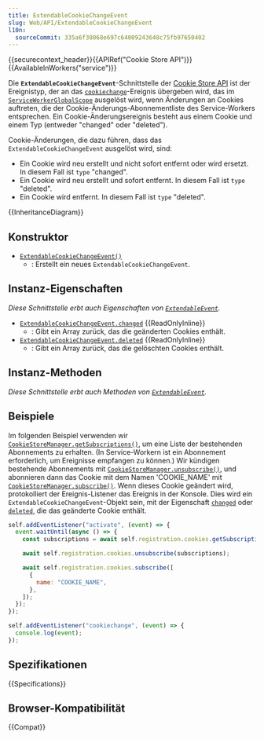 ```yaml
---
title: ExtendableCookieChangeEvent
slug: Web/API/ExtendableCookieChangeEvent
l10n:
  sourceCommit: 335a6f38068e697c64009243648c75fb97650402
---
```


{{securecontext_header}}{{APIRef("Cookie Store API")}}{{AvailableInWorkers("service")}}

Die **`ExtendableCookieChangeEvent`**-Schnittstelle der [Cookie Store API](/de/docs/Web/API/Cookie_Store_API) ist der Ereignistyp, der an das [`cookiechange`](/de/docs/Web/API/ServiceWorkerGlobalScope/cookiechange_event)-Ereignis übergeben wird, das im [`ServiceWorkerGlobalScope`](/de/docs/Web/API/ServiceWorkerGlobalScope) ausgelöst wird, wenn Änderungen an Cookies auftreten, die der Cookie-Änderungs-Abonnementliste des Service-Workers entsprechen. Ein Cookie-Änderungsereignis besteht aus einem Cookie und einem Typ (entweder "changed" oder "deleted").

Cookie-Änderungen, die dazu führen, dass das `ExtendableCookieChangeEvent` ausgelöst wird, sind:

- Ein Cookie wird neu erstellt und nicht sofort entfernt oder wird ersetzt.
  In diesem Fall ist `type` "changed".
- Ein Cookie wird neu erstellt und sofort entfernt.
  In diesem Fall ist `type` "deleted".
- Ein Cookie wird entfernt. In diesem Fall ist `type` "deleted".

{{InheritanceDiagram}}

## Konstruktor

- [`ExtendableCookieChangeEvent()`](/de/docs/Web/API/ExtendableCookieChangeEvent/ExtendableCookieChangeEvent)
  - : Erstellt ein neues `ExtendableCookieChangeEvent`.

## Instanz-Eigenschaften

_Diese Schnittstelle erbt auch Eigenschaften von [`ExtendableEvent`](/de/docs/Web/API/ExtendableEvent)._

- [`ExtendableCookieChangeEvent.changed`](/de/docs/Web/API/ExtendableCookieChangeEvent/changed) {{ReadOnlyInline}}
  - : Gibt ein Array zurück, das die geänderten Cookies enthält.
- [`ExtendableCookieChangeEvent.deleted`](/de/docs/Web/API/ExtendableCookieChangeEvent/deleted) {{ReadOnlyInline}}
  - : Gibt ein Array zurück, das die gelöschten Cookies enthält.

## Instanz-Methoden

_Diese Schnittstelle erbt auch Methoden von [`ExtendableEvent`](/de/docs/Web/API/ExtendableEvent)._

## Beispiele

Im folgenden Beispiel verwenden wir [`CookieStoreManager.getSubscriptions()`](/de/docs/Web/API/CookieStoreManager/getSubscriptions), um eine Liste der bestehenden Abonnements zu erhalten. (In Service-Workern ist ein Abonnement erforderlich, um Ereignisse empfangen zu können.) Wir kündigen bestehende Abonnements mit [`CookieStoreManager.unsubscribe()`](/de/docs/Web/API/CookieStoreManager/unsubscribe), und abonnieren dann das Cookie mit dem Namen 'COOKIE_NAME' mit [`CookieStoreManager.subscribe()`](/de/docs/Web/API/CookieStoreManager/subscribe). Wenn dieses Cookie geändert wird, protokolliert der Ereignis-Listener das Ereignis in der Konsole. Dies wird ein `ExtendableCookieChangeEvent`-Objekt sein, mit der Eigenschaft [`changed`](/de/docs/Web/API/ExtendableCookieChangeEvent/changed) oder [`deleted`](/de/docs/Web/API/ExtendableCookieChangeEvent/deleted), die das geänderte Cookie enthält.

```js
self.addEventListener("activate", (event) => {
  event.waitUntil(async () => {
    const subscriptions = await self.registration.cookies.getSubscriptions();

    await self.registration.cookies.unsubscribe(subscriptions);

    await self.registration.cookies.subscribe([
      {
        name: "COOKIE_NAME",
      },
    ]);
  });
});

self.addEventListener("cookiechange", (event) => {
  console.log(event);
});
```

## Spezifikationen

{{Specifications}}

## Browser-Kompatibilität

{{Compat}}
